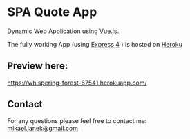 # SPA Quote App
Dynamic Web Application using [Vue.js](https://vuejs.org/).

The fully working App (using [Express 4](http://expressjs.com/) ) is hosted on [Heroku](https://heroku.com/)<br>

## Preview here: 
https://whispering-forest-67541.herokuapp.com/

## Contact
For any questions please feel free to contact me:<br/>
<a href="mailto:mikael.janek@gmail.com">mikael.janek@gmail.com</a>